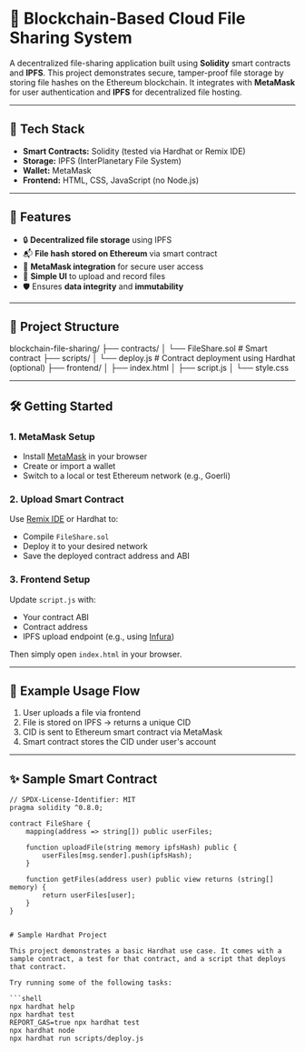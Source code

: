 # 🔐 Blockchain-Based Cloud File Sharing System

A decentralized file-sharing application built using **Solidity** smart contracts and **IPFS**. This project demonstrates secure, tamper-proof file storage by storing file hashes on the Ethereum blockchain. It integrates with **MetaMask** for user authentication and **IPFS** for decentralized file hosting.

---

## 🧰 Tech Stack

- **Smart Contracts:** Solidity (tested via Hardhat or Remix IDE)
- **Storage:** IPFS (InterPlanetary File System)
- **Wallet:** MetaMask
- **Frontend:** HTML, CSS, JavaScript (no Node.js)

---

## 📁 Features

- 🔒 **Decentralized file storage** using IPFS
- 📬 **File hash stored on Ethereum** via smart contract
- 🦊 **MetaMask integration** for secure user access
- 🧾 **Simple UI** to upload and record files
- 🛡️ Ensures **data integrity** and **immutability**

---

## 📂 Project Structure

blockchain-file-sharing/
├── contracts/
│ └── FileShare.sol # Smart contract
├── scripts/
│ └── deploy.js # Contract deployment using Hardhat (optional)
├── frontend/
│ ├── index.html
│ ├── script.js
│ └── style.css



---

## 🛠️ Getting Started

### 1. MetaMask Setup

- Install [MetaMask](https://metamask.io/) in your browser
- Create or import a wallet
- Switch to a local or test Ethereum network (e.g., Goerli)

### 2. Upload Smart Contract

Use [Remix IDE](https://remix.ethereum.org/) or Hardhat to:

- Compile `FileShare.sol`
- Deploy it to your desired network
- Save the deployed contract address and ABI

### 3. Frontend Setup

Update `script.js` with:

- Your contract ABI
- Contract address
- IPFS upload endpoint (e.g., using [Infura](https://infura.io/))

Then simply open `index.html` in your browser.

---

## 🔁 Example Usage Flow

1. User uploads a file via frontend
2. File is stored on IPFS → returns a unique CID
3. CID is sent to Ethereum smart contract via MetaMask
4. Smart contract stores the CID under user's account

---

## ✨ Sample Smart Contract

```solidity
// SPDX-License-Identifier: MIT
pragma solidity ^0.8.0;

contract FileShare {
    mapping(address => string[]) public userFiles;

    function uploadFile(string memory ipfsHash) public {
        userFiles[msg.sender].push(ipfsHash);
    }

    function getFiles(address user) public view returns (string[] memory) {
        return userFiles[user];
    }
}


# Sample Hardhat Project

This project demonstrates a basic Hardhat use case. It comes with a sample contract, a test for that contract, and a script that deploys that contract.

Try running some of the following tasks:

```shell
npx hardhat help
npx hardhat test
REPORT_GAS=true npx hardhat test
npx hardhat node
npx hardhat run scripts/deploy.js
```
